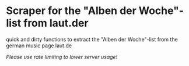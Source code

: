 # Scraper for the "Alben der Woche"-list from laut.der

quick and dirty functions to extract the "Alben der Woche"-list from the german music page laut.de

*Please use rate limiting to lower server usage!*